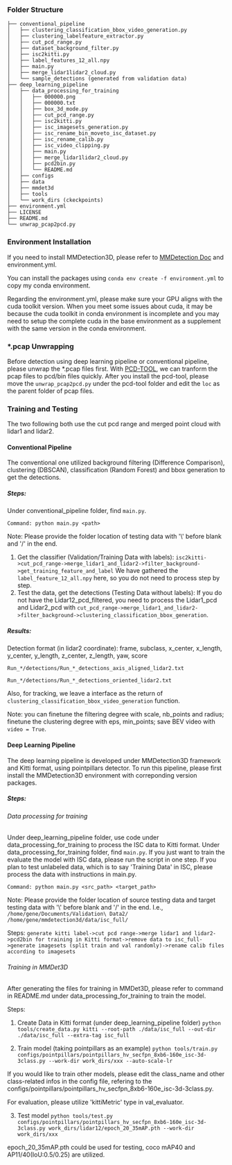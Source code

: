 ### Folder Structure
```
├── conventional_pipeline
│   ├── clustering_classification_bbox_video_generation.py
│   ├── clustering_labelfeature_extractor.py
│   ├── cut_pcd_range.py
│   ├── dataset_background_filter.py
│   ├── isc2kitti.py
│   ├── label_features_12_all.npy
│   ├── main.py
│   ├── merge_lidar1lidar2_cloud.py
│   └── sample_detections (generated from validation data)
├── deep_learning_pipeline
│   ├── data_processing_for_training
│   │   ├── 000000.png
│   │   ├── 000000.txt
│   │   ├── box_3d_mode.py
│   │   ├── cut_pcd_range.py
│   │   ├── isc2kitti.py
│   │   ├── isc_imagesets_generation.py
│   │   ├── isc_rename_bin_moveto_isc_dataset.py
│   │   ├── isc_rename_calib.py
│   │   ├── isc_video_clipping.py
│   │   ├── main.py
│   │   ├── merge_lidar1lidar2_cloud.py
│   │   ├── pcd2bin.py
│   │   └── README.md
│   ├── configs
│   ├── data
│   ├── mmdet3d
│   ├── tools
│   └── work_dirs (ckeckpoints)
├── environment.yml
├── LICENSE
├── README.md
└── unwrap_pcap2pcd.py
```

### Environment Installation
If you need to install MMDetection3D, please refer to [MMDetection Doc](https://mmdetection3d.readthedocs.io/en/latest/get_started.html) and environment.yml.

You can install the packages using `conda env create -f environment.yml` to copy my conda environment. 

Regarding the environment.yml, please make sure your GPU aligns with the cuda toolkit version. When you meet some issues about cuda, it may be because the cuda toolkit in conda environment is incomplete and you may need to setup the complete cuda in the base environment as a supplement with the same version in the conda environment. 

### *.pcap Unwrapping
Before detection using deep learning pipeline or conventional pipeline, please unwrap the *.pcap files first. With [PCD-TOOL](https://github.com/NEWSLabNTU/pcd-tool), we can tranform the pcap files to pcd/bin files quickly. After you install the pcd-tool, please move the `unwrap_pcap2pcd.py` under the pcd-tool folder and edit the `loc` as the parent folder of pcap files.

### Training and Testing
The two following both use the cut pcd range and merged point cloud with lidar1 and lidar2.

#### Conventional Pipeline
The conventional one utilized background filtering (Difference Comparison), clustering (DBSCAN), classification (Random Forest) and bbox generation to get the detections.
##### Steps:
Under conventional_pipeline folder, find `main.py`.

```Command: python main.py <path>```

Note: Please provide the folder location of testing data with '\\' before blank and '/' in the end.

1. Get the classifier (Validation/Training Data with labels): 
```isc2kitti->cut_pcd_range->merge_lidar1_and_lidar2->filter_background->get_training_feature_and_label```
We have gathered the `label_feature_12_all.npy` here, so you do not need to process step by step.
2. Test the data, get the detections (Testing Data without labels):
If you do not have the Lidar12_pcd_filtered, you need to process the Lidar1_pcd and Lidar2_pcd with `cut_pcd_range->merge_lidar1_and_lidar2->filter_background->clustering_classification_bbox_generation`.

##### Results:
Detection format (in lidar2 coordinate): frame, subclass, x_center, x_length, y_center, y_length, z_center, z_length, yaw, score

`Run_*/detections/Run_*_detections_axis_aligned_lidar2.txt`

`Run_*/detections/Run_*_detections_oriented_lidar2.txt`

Also, for tracking, we leave a interface as the return of `clustering_classification_bbox_video_generation` function.

Note: you can finetune the filtering degree with scale, nb_points and radius; finetune the clustering degree with eps, min_points; save BEV video with `video = True`.

#### Deep Learning Pipeline
The deep learning pipeline is developed under MMDetection3D framework and Kitti format, using pointpillars detector. To run this pipeline, please first install the MMDetection3D environment with correponding version packages.
##### Steps:

###### Data processing for training
Under deep_learning_pipeline folder, use code under data_processing_for_training to process the ISC data to Kitti format.
Under data_processing_for_training folder, find `main.py`. If you just want to train the evaluate the model with ISC data, please run the script in one step. If you plan to test unlabeled data, which is to say 'Training Data' in ISC, please process the data with instructions in main.py.

```Command: python main.py <src_path> <target_path>```

Note: Please provide the folder location of source testing data and target testing data with '\\' before blank and '/' in the end.
I.e., `/home/gene/Documents/Validation\ Data2/ /home/gene/mmdetection3d/data/isc_full/`

Steps:
```generate kitti label->cut pcd range->merge lidar1 and lidar2->pcd2bin for training in Kitti format->remove data to isc_full->generate imagesets (split train and val randomly)->rename calib files according to imagesets```

###### Training in MMDet3D

After generating the files for training in MMDet3D, please refer to command in README.md under data_processing_for_training to train the model.

Steps:
1. Create Data in Kitti format (under deep_learning_pipeline folder)
```python tools/create_data.py kitti --root-path ./data/isc_full --out-dir ./data/isc_full --extra-tag isc_full```

2. Train model (taking pointpillars as an example)
```python tools/train.py configs/pointpillars/pointpillars_hv_secfpn_8xb6-160e_isc-3d-3class.py --work-dir work_dirs/xxx --auto-scale-lr```

If you would like to train other models, please edit the class_name and other class-related infos in the config file, refering to the configs/pointpillars/pointpillars_hv_secfpn_8xb6-160e_isc-3d-3class.py.

For evaluation, please utilize 'kittiMetric' type in val_evaluator.

3. Test model
```python tools/test.py configs/pointpillars/pointpillars_hv_secfpn_8xb6-160e_isc-3d-3class.py work_dirs/lidar12/epoch_20_35mAP.pth --work-dir work_dirs/xxx```

epoch_20_35mAP.pth could be used for testing, coco mAP40 and AP11/40(IoU:0.5/0.25) are utilized. 
